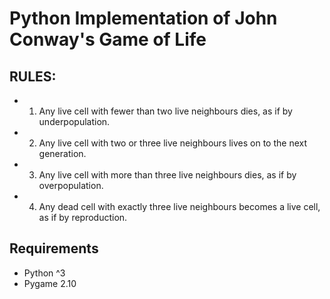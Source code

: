 # Python Implementation of John Conway's Game of Life

## RULES:
- 1. Any live cell with fewer than two live neighbours dies, as if by underpopulation.
- 2. Any live cell with two or three live neighbours lives on to the next generation.
- 3. Any live cell with more than three live neighbours dies, as if by overpopulation.
- 4. Any dead cell with exactly three live neighbours becomes a live cell, as if by reproduction.

## Requirements
- Python ^3
- Pygame 2.10
